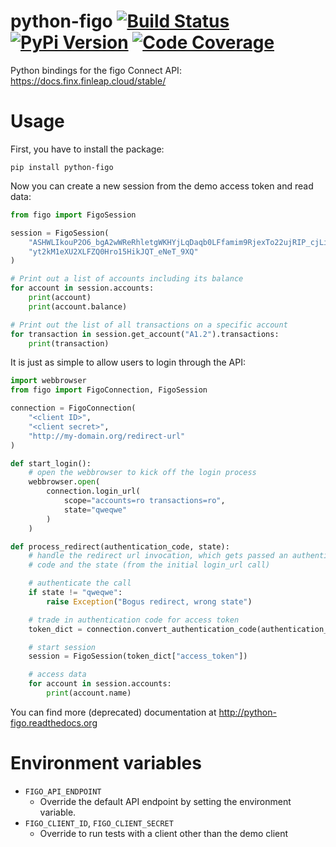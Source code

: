 # python-figo [![Build Status](https://img.shields.io/travis/figo-connect/python-figo.svg?style=flat-square)](https://travis-ci.org/figo-connect/python-figo) [![PyPi Version](http://img.shields.io/pypi/v/python-figo.svg?style=flat-square)](https://pypi.python.org/pypi/python-figo) [![Code Coverage](https://img.shields.io/codecov/c/github/figo-connect/python-figo.svg?style=flat-square)](https://codecov.io/github/figo-connect/python-figo)

Python bindings for the figo Connect API: https://docs.finx.finleap.cloud/stable/

# Usage

First, you have to install the package:

```shell
pip install python-figo
```

Now you can create a new session from the demo access token and read data:

```python
from figo import FigoSession

session = FigoSession(
    "ASHWLIkouP2O6_bgA2wWReRhletgWKHYjLqDaqb0LFfamim9RjexTo22ujRIP_cjLiRiSyQX"
    "yt2kM1eXU2XLFZQ0Hro15HikJQT_eNeT_9XQ"
)

# Print out a list of accounts including its balance
for account in session.accounts:
    print(account)
    print(account.balance)

# Print out the list of all transactions on a specific account
for transaction in session.get_account("A1.2").transactions:
    print(transaction)
```

It is just as simple to allow users to login through the API:

```python
import webbrowser
from figo import FigoConnection, FigoSession

connection = FigoConnection(
    "<client ID>", 
    "<client secret>", 
    "http://my-domain.org/redirect-url"
)

def start_login():
    # open the webbrowser to kick off the login process
    webbrowser.open(
        connection.login_url(
            scope="accounts=ro transactions=ro", 
            state="qweqwe"
        )
    )

def process_redirect(authentication_code, state):
    # handle the redirect url invocation, which gets passed an authentication 
    # code and the state (from the initial login_url call)

    # authenticate the call
    if state != "qweqwe":
        raise Exception("Bogus redirect, wrong state")

    # trade in authentication code for access token
    token_dict = connection.convert_authentication_code(authentication_code)

    # start session
    session = FigoSession(token_dict["access_token"])

    # access data
    for account in session.accounts:
        print(account.name)
```

You can find more (deprecated) documentation at http://python-figo.readthedocs.org

# Environment variables

- `FIGO_API_ENDPOINT`
  - Override the default API endpoint by setting the environment variable.
- `FIGO_CLIENT_ID`, `FIGO_CLIENT_SECRET`
  - Override to run tests with a client other than the demo client


